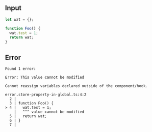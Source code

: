 
## Input

```javascript
let wat = {};

function Foo() {
  wat.test = 1;
  return wat;
}

```


## Error

```
Found 1 error:

Error: This value cannot be modified

Cannot reassign variables declared outside of the component/hook.

error.store-property-in-global.ts:4:2
  2 |
  3 | function Foo() {
> 4 |   wat.test = 1;
    |   ^^^ value cannot be modified
  5 |   return wat;
  6 | }
  7 |
```
          
      
